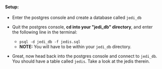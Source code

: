 #### Setup:

- Enter the postgres console and create a database called `jedi_db`
- Quit the postgres console, __cd into your "jedi_db" directory__, and enter the following line in the terminal:
  - `psql -d jedi_db -f jedis.sql`
  - __NOTE:__ You will have to be within your `jedi_db` directory.

- Great, now head back into the postgres console and connect to `jedi_db`. You should have a table called `jedis`. Take a look at the jedis therein.
